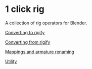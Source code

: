 #  1 click rig
A collection of rig operators for Blender.


[Converting to rigify](./doc/converting_to_rigify.md)

[Converting from rigify](./doc/converting_from_rigify.md)

[Mappings and armature renaming](./doc/mappings.md)

[Utility](./doc/utility.md)
